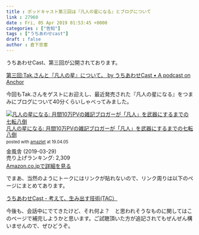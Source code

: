 ```yaml
---
title : ポッドキャスト第三回は『凡人の星になる』とブログについて
link : 27960
date : Fri, 05 Apr 2019 01:53:45 +0000
categories : ["告知"]
tags : ["うちあわせcast"]
draft : false
author : 倉下忠憲
---
```


うちあわせCast、第三回が公開されております。

<a href="https://anchor.fm/rashita/episodes/Tak-e3kv0s">第三回:Tak.さんと『凡人の星』について。 by うちあわせCast • A podcast on Anchor</a>

今回もTak.さんをゲストにお迎えし、最近発売された『凡人の星になる』をつまみにブログについて40分くらいしゃべってみました。

<div class="amazlet-box" style="margin-bottom:0px;"><div class="amazlet-image" style="float:left;margin:0px 12px 1px 0px;"><a href="http://www.amazon.co.jp/exec/obidos/ASIN/B07PVNCW99/rashita1000-22/ref=nosim/" name="amazletlink" target="_blank"><img src="https://images-fe.ssl-images-amazon.com/images/I/41DWd67x2HL._SL160_.jpg" alt="凡人の星になる: 月間10万PVの雑記ブロガーが「凡人」を武器にするまでの七転八倒" style="border: none;" /></a></div><div class="amazlet-info" style="line-height:120%; margin-bottom: 10px"><div class="amazlet-name" style="margin-bottom:10px;line-height:120%"><a href="http://www.amazon.co.jp/exec/obidos/ASIN/B07PVNCW99/rashita1000-22/ref=nosim/" name="amazletlink" target="_blank">凡人の星になる: 月間10万PVの雑記ブロガーが「凡人」を武器にするまでの七転八倒</a><div class="amazlet-powered-date" style="font-size:80%;margin-top:5px;line-height:120%">posted with <a href="http://www.amazlet.com/" title="amazlet" target="_blank">amazlet</a> at 19.04.05</div></div><div class="amazlet-detail">金風舎 (2019-03-29)<br />売り上げランキング: 2,309<br /></div><div class="amazlet-sub-info" style="float: left;"><div class="amazlet-link" style="margin-top: 5px"><a href="http://www.amazon.co.jp/exec/obidos/ASIN/B07PVNCW99/rashita1000-22/ref=nosim/" name="amazletlink" target="_blank">Amazon.co.jpで詳細を見る</a></div></div></div><div class="amazlet-footer" style="clear: left"></div></div>

でまあ、当然のようにトークにはリンクが貼れないので、リンク周りは以下のページにまとめてあります。

<a href="https://scrapbox.io/thinkandcreateteck/%E3%81%86%E3%81%A1%E3%81%82%E3%82%8F%E3%81%9BCast">うちあわせCast - 考えて、生み出す技術(TAC）</a>

今後も、会話中にでてきたけど、それ何よ？　と思われそうなものに関してはこのページで補完しようかと思います。ご試聴頂いた方が追記されてもぜんぜん構いませんので、ぜひどうぞ。